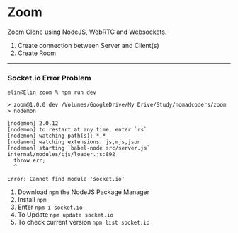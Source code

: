 # Zoom

Zoom Clone using NodeJS, WebRTC and Websockets.

1. Create connection between Server and Client(s)
2. Create Room

---

### Socket.io Error Problem

```
elin@Elin zoom % npm run dev

> zoom@1.0.0 dev /Volumes/GoogleDrive/My Drive/Study/nomadcoders/zoom
> nodemon

[nodemon] 2.0.12
[nodemon] to restart at any time, enter `rs`
[nodemon] watching path(s): *.*
[nodemon] watching extensions: js,mjs,json
[nodemon] starting `babel-node src/server.js`
internal/modules/cjs/loader.js:892
  throw err;
  ^

Error: Cannot find module 'socket.io'
```

1. Download `npm` the NodeJS Package Manager
2. Install `npm`
3. Enter `npm i socket.io`
4. To Update `npm update socket.io`
5. To check current version `npm list socket.io`

